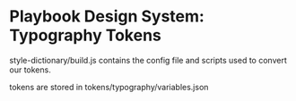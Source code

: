 # Playbook Design System: Typography Tokens

style-dictionary/build.js contains the config file and scripts used to convert our tokens.

tokens are stored in tokens/typography/variables.json

